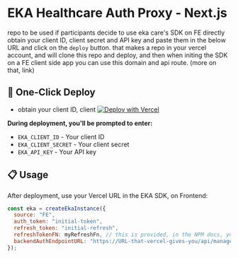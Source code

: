 # EKA Healthcare Auth Proxy - Next.js

repo to be used if participants decide to use eka care's SDK on FE directly
obtain your client ID, client secret and API key and paste them in the below URL and click on the `deploy` button. that makes a repo in your vercel account, and will clone this repo and deploy, and then when initing the SDK on a FE client side app you can use this domain and api route. (more on that, link)

## 🚀 One-Click Deploy

- obtain your client ID, client
  [![Deploy with Vercel](https://vercel.com/button)](https://vercel.com/new/clone?repository-url=https://github.com/govind-eka/ekathon-express-auth-api&env=EKA_CLIENT_ID,EKA_CLIENT_SECRET,EKA_API_KEY&envDescription=Your%20EKA%20Healthcare%20API%20credentials%20from%20the%20hackathon&envLink=http://developer.eka.care/api-reference/)

**During deployment, you'll be prompted to enter:**

- `EKA_CLIENT_ID` - Your client ID
- `EKA_CLIENT_SECRET` - Your client secret
- `EKA_API_KEY` - Your API key

## 📋 Usage

After deployment, use your Vercel URL in the EKA SDK, on Frontend:

```js
const eka = createEkaInstance({
  source: "FE",
  auth_token: "initial-token",
  refresh_token: "initial-refresh",
  refreshTokenFN: myRefreshFn, // this is provided, in the NPM docs, you may copy it and use it on your FE apps
  backendAuthEndpointURL: "https://URL-that-vercel-gives-you/api/manage-auth",
});
```
